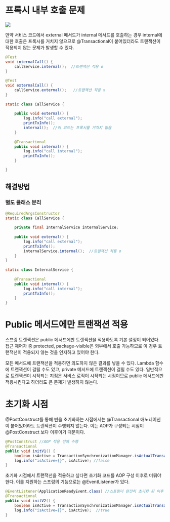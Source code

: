 # 프록시 내부 호출 문제

![](https://i.imgur.com/hsfnhZ1.png)

만약 서비스 코드에서 external 메서드가 internal 메서드를 호출하는 경우 internal에 대한 호출은 프록시를 거치지 않으므로 @Transactional이 붙어있더라도 트랜잭션이 적용되지 않는 문제가 발생할 수 있다.
```java
@Test  
void internalCall() {  
    callService.internal();  //트랜잭션 적용 o
}  
  
@Test  
void externalCall() {  
    callService.external();   //트랜잭션 적용 x
}  
  
static class CallService {  
  
    public void external() {  
        log.info("call external");  
        printTxInfo();  
        internal();  //이 코드는 프록시를 거치지 않음
    }  
  
    @Transactional  
    public void internal() {  
        log.info("call internal");  
        printTxInfo();  
    }  

}
```

## 해결방법
### 별도 클래스 분리
```java
@RequiredArgsConstructor  
static class CallService {  
      
    private final InternalService internalService;  
  
    public void external() {  
        log.info("call external");  
        printTxInfo();  
        internalService.internal();  //트랜잭션 적용 o
    }  
}  
  
static class InternalService {  
      
    @Transactional  
    public void internal() {  
        log.info("call internal");  
        printTxInfo();  
    }  
}
```


# Public 메서드에만 트랜잭션 적용
스프링 트랜잭션은 public 메서드에만 트랜잭션을 적용하도록 기본 설정이 되어있다. 접근 제어자 중 protected, package-visible은 외부에서 호출 가능하므로 이 경우 트랜잭션이 적용되지 않는 것을 인지하고 있어야 한다.

모든 메서드에 트랜잭션을 적용하면 의도하지 않은 결과를 낳을 수 있다. Lambda 함수에 트랜잭션이 걸릴 수도 있고, private 메서드에 트랜잭션이 걸릴 수도 있다. 일반적으로 트랜잭션이 시작되는 지점은 서비스 로직이 시작되는 시점이므로 public 메서드에만 적용시킨다고 하더라도 큰 문제가 발생하지 않는다.

# 초기화 시점
@PostConstruct를 통해 빈을 초기화하는 시점에서는 @Transactional 애노테이션이 붙어있더라도 트랜잭션이 수행되지 않는다. 이는 AOP가 구성되는 시점이 @PostConstruct 보다 이후이기 때문이다.
```java
@PostConstruct //AOP 적용 전에 수행  
@Transactional  
public void initV1() {  
    boolean isActive = TransactionSynchronizationManager.isActualTransactionActive();  
    log.info("isActive={}", isActive); //false  
}
```

초기화 시점에서 트랜잭션을 적용하고 싶다면 초기화 코드를 AOP 구성 이후로 미뤄야 한다. 이를 지원하는 스프링의 기능으로는 @EventListener가 있다.
``` java
@EventListener(ApplicationReadyEvent.class) //스프링이 완전히 초기화 된 이후 수행  
@Transactional  
public void initV2() {  
    boolean isActive = TransactionSynchronizationManager.isActualTransactionActive();  
    log.info("isActive={}", isActive);  //true
}
```

